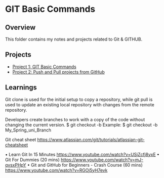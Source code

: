 # GIT Basic Commands

## Overview
This folder contains my notes and projects related to Git & GITHUB.

## Projects
- [Project 1: GIT Basic Commands](project1.md)
- [Project 2: Push and Pull projects from GitHub](project2.md)


## Learnings
Git clone is used for the initial setup to copy a repository, while git pull is used to update an existing local repository with changes from the remote repository.

Developers create branches to work with a copy of the code without changing the current version.
$ git checkout -b <branch-name>
Example: $ git checkout -b My_Spring_uni_Branch

Git cheat sheet
https://www.atlassian.com/git/tutorials/atlassian-git-cheatsheet

•	Learn Git In 15 Minutes
    https://www.youtube.com/watch?v=USjZcfj8yxE
•	Git For Dummies (20 mins) https://www.youtube.com/watch?v=mJ-qvsxPHpY
•	Git and GitHub for Beginners - Crash Course (60 mins) https://www.youtube.com/watch?v=RGOj5yH7evk



